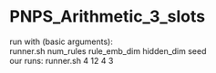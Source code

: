 # PNPS_Arithmetic_3_slots
run with (basic arguments): <br />
runner.sh num_rules rule_emb_dim hidden_dim seed <br />
our runs: runner.sh 4 12 4 3

